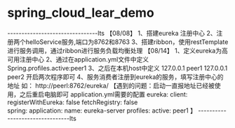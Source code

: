 # spring_cloud_lear_demo
--------------------------------lts
【08/08】
1、搭建eureka 注册中心
2、注册两个helloService服务,端口为8762和8763
3、搭建ribbon，使用restTemplate进行服务调用，通过ribbon进行服务负载均衡处理
【08/14】
1、定义eureka为高可用注册中心
2、通过在application.yml文件中定义
Spring.profiles.active:peer1
3、之后在本机host中定义
127.0.0.1 peer1
127.0.0.1 peer2
开启两次程序即可
4、服务消费者注册到eureka的服务，填写注册中心的地址
如： http://peerl:8762/eureka/
【遇到的问题：启动一直报地址已经被使用，之后重启电脑即可
application.yml需要的配置
eureka:
  client:
    registerWithEureka: false
    fetchRegistry: false   
spring:
  application:
    name: eureka-server
  profiles:
    active: peer1
】
--------------------------------lts